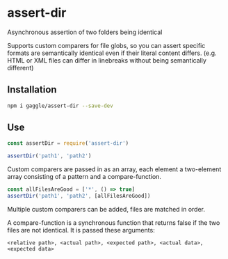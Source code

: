 # assert-dir
Asynchronous assertion of two folders being identical

Supports custom comparers for file globs, 
so you can assert specific formats are semantically identical 
even if their literal content differs.
(e.g. HTML or XML files can differ in linebreaks without being semantically different) 

## Installation
```bash
npm i gaggle/assert-dir --save-dev
```

## Use
```js
const assertDir = require('assert-dir')

assertDir('path1', 'path2')
```

Custom comparers are passed in as an array,
each element a two-element array 
consisting of a pattern and a compare-function.

```js
const allFilesAreGood = ['*', () => true]
assertDir('path1', 'path2', [allFilesAreGood])
```

Multiple custom comparers can be added, 
files are matched in order.

A compare-function is a synchronous function 
that returns false if the two files are not identical. 
It is passed these arguments:
```
<relative path>, <actual path>, <expected path>, <actual data>, <expected data>
``` 
